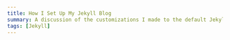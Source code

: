 ```yaml
---
title: How I Set Up My Jekyll Blog
summary: A discussion of the customizations I made to the default Jekyll installation.
tags: [Jekyll]
---
```

